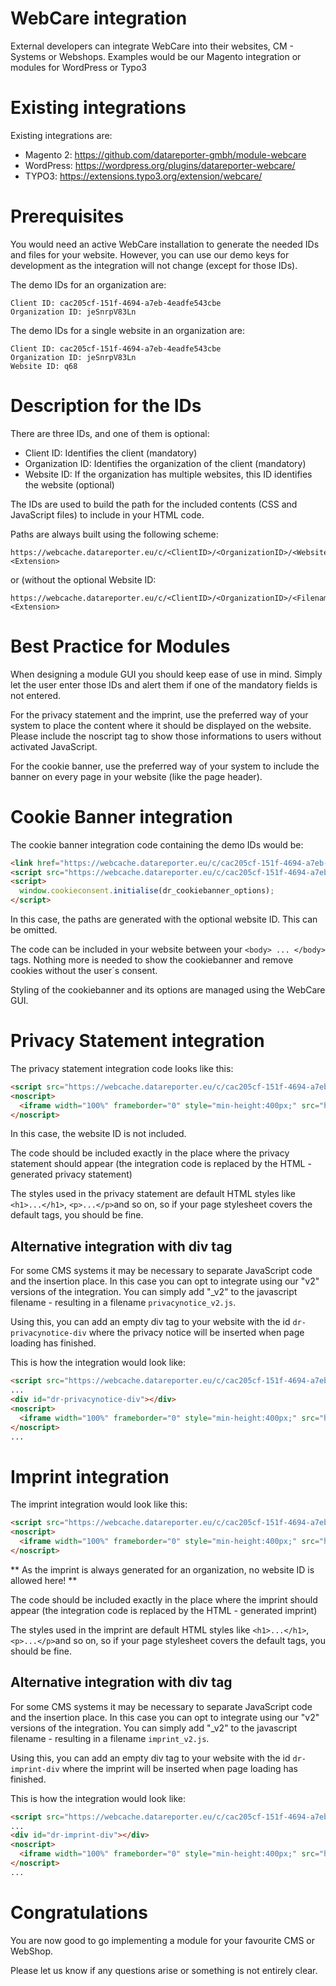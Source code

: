 # WebCare integration
External developers can integrate WebCare into their websites, CM - Systems or Webshops. Examples would be our Magento integration or modules for WordPress or Typo3

# Existing integrations
Existing integrations are:

* Magento 2: https://github.com/datareporter-gmbh/module-webcare
* WordPress: https://wordpress.org/plugins/datareporter-webcare/
* TYPO3: https://extensions.typo3.org/extension/webcare/

# Prerequisites
You would need an active WebCare installation to generate the needed IDs and files for your website. However, you can use our demo keys for development as the integration will not change (except for those IDs).

The demo IDs for an organization are:

    Client ID: cac205cf-151f-4694-a7eb-4eadfe543cbe
    Organization ID: jeSnrpV83Ln

The demo IDs for a single website in an organization are:

    Client ID: cac205cf-151f-4694-a7eb-4eadfe543cbe
    Organization ID: jeSnrpV83Ln
    Website ID: q68

# Description for the IDs
There are three IDs, and one of them is optional:

* Client ID: Identifies the client (mandatory)
* Organization ID: Identifies the organization of the client (mandatory)
* Website ID: If the organization has multiple websites, this ID identifies the website (optional)

The IDs are used to build the path for the included contents (CSS and JavaScript files) to include in your HTML code.

Paths are always built using the following scheme:

    https://webcache.datareporter.eu/c/<ClientID>/<OrganizationID>/<WebsiteID>/<Filename>.<Extension>
    
or (without the optional Website ID:
    
    https://webcache.datareporter.eu/c/<ClientID>/<OrganizationID>/<Filename>.<Extension>

# Best Practice for Modules
When designing a module GUI you should keep ease of use in mind. Simply let the user enter those IDs and alert them if one of the mandatory fields is not entered.

For the privacy statement and the imprint, use the preferred way of your system to place the content where it should be displayed on the website. Please include the noscript tag to show those informations to users without activated JavaScript.

For the cookie banner, use the preferred way of your system to include the banner on every page in your website (like the page header).

# Cookie Banner integration
The cookie banner integration code containing the demo IDs would be:

```html
<link href="https://webcache.datareporter.eu/c/cac205cf-151f-4694-a7eb-4eadfe543cbe/jeSnrpV83Ln/q68/banner.css" rel="stylesheet">
<script src="https://webcache.datareporter.eu/c/cac205cf-151f-4694-a7eb-4eadfe543cbe/jeSnrpV83Ln/q68/banner.js"></script>
<script>
  window.cookieconsent.initialise(dr_cookiebanner_options);
</script>
```

In this case, the paths are generated with the optional website ID. This can be omitted.

The code can be included in your website between your ```<body> ... </body>``` tags. Nothing more is needed to show the cookiebanner and remove cookies without the user´s consent.

Styling of the cookiebanner and its options are managed using the WebCare GUI.

# Privacy Statement integration
The privacy statement integration code looks like this:

```html
<script src="https://webcache.datareporter.eu/c/cac205cf-151f-4694-a7eb-4eadfe543cbe/jeSnrpV83Ln/privacynotice.js"></script>
<noscript>
  <iframe width="100%" frameborder="0" style="min-height:400px;" src="https://webcache.datareporter.eu/c/cac205cf-151f-4694-a7eb-4eadfe543cbe/jeSnrpV83Ln/privacynotice_noscript.html"></iframe>
</noscript>
```

In this case, the website ID is not included.

The code should be included exactly in the place where the privacy statement should appear (the integration code is replaced by the HTML - generated privacy statement)

The styles used in the privacy statement are default HTML styles like ```<h1>...</h1>```, ```<p>...</p>```and so on, so if your page stylesheet covers the default tags, you should be fine.

## Alternative integration with div tag
For some CMS systems it may be necessary to separate JavaScript code and the insertion place. In this case you can opt to integrate using our "v2" versions of the integration. You can simply add "\_v2" to the javascript filename - resulting in a filename ```privacynotice_v2.js```.

Using this, you can add an empty div tag to your website with the id ```dr-privacynotice-div``` where the privacy notice will be inserted when page loading has finished.

This is how the integration would look like:

```html
<script src="https://webcache.datareporter.eu/c/cac205cf-151f-4694-a7eb-4eadfe543cbe/jeSnrpV83Ln/privacynotice_v2.js"></script>
...
<div id="dr-privacynotice-div"></div>
<noscript>
  <iframe width="100%" frameborder="0" style="min-height:400px;" src="https://webcache.datareporter.eu/c/cac205cf-151f-4694-a7eb-4eadfe543cbe/jeSnrpV83Ln/privacynotice_noscript.html"></iframe>
</noscript>
...
```

# Imprint integration
The imprint integration would look like this:

```html
<script src="https://webcache.datareporter.eu/c/cac205cf-151f-4694-a7eb-4eadfe543cbe/jeSnrpV83Ln/imprint.js"></script>
<noscript>
  <iframe width="100%" frameborder="0" style="min-height:400px;" src="https://webcache.datareporter.eu/c/cac205cf-151f-4694-a7eb-4eadfe543cbe/jeSnrpV83Ln/imprint_noscript.html"></iframe>
</noscript>
```

** As the imprint is always generated for an organization, no website ID is allowed here! **

The code should be included exactly in the place where the imprint should appear (the integration code is replaced by the HTML - generated imprint)

The styles used in the imprint are default HTML styles like ```<h1>...</h1>```, ```<p>...</p>```and so on, so if your page stylesheet covers the default tags, you should be fine.

## Alternative integration with div tag
For some CMS systems it may be necessary to separate JavaScript code and the insertion place. In this case you can opt to integrate using our "v2" versions of the integration. You can simply add "\_v2" to the javascript filename - resulting in a filename ```imprint_v2.js```.

Using this, you can add an empty div tag to your website with the id ```dr-imprint-div``` where the imprint will be inserted when page loading has finished.

This is how the integration would look like:

```html
<script src="https://webcache.datareporter.eu/c/cac205cf-151f-4694-a7eb-4eadfe543cbe/jeSnrpV83Ln/imprint_v2.js"></script>
...
<div id="dr-imprint-div"></div>
<noscript>
  <iframe width="100%" frameborder="0" style="min-height:400px;" src="https://webcache.datareporter.eu/c/cac205cf-151f-4694-a7eb-4eadfe543cbe/jeSnrpV83Ln/imprint_noscript.html"></iframe>
</noscript>
...
```


# Congratulations
You are now good to go implementing a module for your favourite CMS or WebShop. 

Please let us know if any questions arise or something is not entirely clear. 



